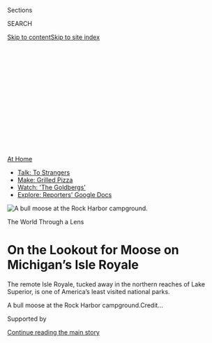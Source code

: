 <div id="app">

<div>

<div>

<div>

<div class="NYTAppHideMasthead css-ikk3s8 e1suatyy0">

<div class="section css-133zg39 e1suatyy2">

<div class="css-eph4ug er09x8g0">

<div class="css-6n7j50">

</div>

<span class="css-1dv1kvn">Sections</span>

<div class="css-10488qs">

<span class="css-1dv1kvn">SEARCH</span>

</div>

[Skip to content](#site-content)[Skip to site
index](#site-index)

</div>

<div class="css-10698na e1huz5gh0">

</div>

</div>

</div>

</div>

<div data-aria-hidden="false">

<div id="site-content" data-role="main">

<div>

<div class="css-1aor85t" style="opacity:0.000000001;z-index:-1;visibility:hidden">

<div class="css-1hqnpie">

<div class="css-epjblv">

<span class="css-17xtcya">[Travel](/section/travel)</span><span class="css-x15j1o">|</span><span class="css-fwqvlz">On
the Lookout for Moose on Michigan’s Isle
Royale</span>

</div>

<div class="css-k008qs">

<div class="css-1iwv8en">

<span class="css-18z7m18"></span>

<div>

</div>

</div>

<span class="css-1n6z4y">https://nyti.ms/3f2RquQ</span>

<div class="css-1705lsu">

<div class="css-4xjgmj">

<div class="css-4skfbu" data-role="toolbar" data-aria-label="Social Media Share buttons, Save button, and Comments Panel with current comment count" data-testid="share-tools">

  - 
  - 
  - 
  - 
    
    <div class="css-6n7j50">
    
    </div>

  - 
  - 

</div>

</div>

</div>

</div>

</div>

</div>

<div id="NYT_TOP_BANNER_REGION" class="css-11qgg8s">

<div>

<div id="maps-athome-menu" class="section interactive-content interactive-size-medium css-1du2ztb">

<div class="css-17ih8de interactive-body">

<div class="at-home-nav__innerContainer">

<div class="at-home-nav__title">

[At
Home](https://www.nytimes.com/spotlight/at-home?action=click&pgtype=Article&state=default&region=TOP_BANNER&context=at_home_menu)

</div>

  - [Talk: To
    Strangers](https://www.nytimes.com/2020/08/03/well/family/the-benefits-of-talking-to-strangers.html?action=click&pgtype=Article&state=default&region=TOP_BANNER&context=at_home_menu)
  - [Make: Grilled
    Pizza](https://www.nytimes.com/2020/08/01/at-home/coronavirus-make-pizza-on-a-grill.html?action=click&pgtype=Article&state=default&region=TOP_BANNER&context=at_home_menu)
  - [Watch: 'The
    Goldbergs'](https://www.nytimes.com/2020/07/31/arts/television/goldbergs-abc-stream.html?action=click&pgtype=Article&state=default&region=TOP_BANNER&context=at_home_menu)
  - [Explore: Reporters' Google
    Docs](https://www.nytimes.com/interactive/2020/at-home/even-more-reporters-editors-diaries-lists-recommendations.html?action=click&pgtype=Article&state=default&region=TOP_BANNER&context=at_home_menu)

</div>

</div>

</div>

</div>

</div>

<div id="fullBleedHeaderContent">

<div class="css-9fsmc8">

![<span class="css-16f3y1r e13ogyst0" data-aria-hidden="true">A bull
moose at the Rock Harbor
campground.</span>](https://static01.nyt.com/images/2020/07/27/travel/27travel-michigan-09/27travel-michigan-09-articleLarge.jpg?quality=75&auto=webp&disable=upscale)

</div>

<div class="css-1pumfk">

The World Through a Lens

<div class="css-1vkm6nb ehdk2mb0">

# On the Lookout for Moose on Michigan’s Isle Royale

</div>

The remote Isle Royale, tucked away in the northern reaches of Lake
Superior, is one of America’s least visited national parks.

</div>

<div class="css-nwzfg5 e1gnum310">

<span class="css-1f9pvn2 travel">A bull moose at the Rock Harbor
campground.</span><span class="css-cnj6d5 e1z0qqy90" itemprop="copyrightHolder"><span class="css-1ly73wi e1tej78p0">Credit...</span><span><span></span></span></span>

</div>

<div id="sponsor-wrapper" class="css-1hyfx7x">

<div id="sponsor-slug" class="css-19vbshk">

Supported by

</div>

[Continue reading the main
story](#after-sponsor)

<div id="sponsor" class="ad sponsor-wrapper" style="text-align:center;height:100%;display:block">

</div>

<div id="after-sponsor">

</div>

</div>

<div class="css-1wx1auc e1gnum311">

<div class="css-18e8msd">

<div class="css-vp77d3 epjyd6m0">

<div class="css-1baulvz">

Photographs and Text by
[<span class="css-1baulvz last-byline" itemprop="name">Tony
Cenicola</span>](https://www.nytimes.com/by/tony-cenicola)

</div>

</div>

  - 
    
    <div class="css-ld3wwf e16638kd2">
    
    Published July 27, 2020Updated July 31,
    2020
    
    </div>

  - 
    
    <div class="css-4xjgmj">
    
    <div class="css-pvvomx" data-role="toolbar" data-aria-label="Social Media Share buttons, Save button, and Comments Panel with current comment count" data-testid="share-tools">
    
      - 
      - 
      - 
      - 
        
        <div class="css-6n7j50">
        
        </div>
    
      - 
      - 
    
    </div>
    
    </div>

</div>

</div>

</div>

<div class="section meteredContent css-1r7ky0e" name="articleBody" itemprop="articleBody">

<div class="css-1fanzo5 StoryBodyCompanionColumn">

<div class="css-53u6y8">

*At the onset of the coronavirus pandemic, with travel restrictions in
place worldwide, we launched a new series —* [*The World Through a
Lens*](https://www.nytimes.com/column/the-world-through-a-lens) *— in
which photojournalists help transport you, virtually, to some of our
planet’s most beautiful and intriguing places. This week, Tony Cenicola,
a New York Times staff photographer, shares a collection of images from
a remote island in Michigan.*

-----

Tucked away in the northern reaches of Lake Superior, far closer to both
Ontario and Minnesota than to the Upper Peninsula of Michigan, lies one
of the country’s least visited national parks: Isle Royale.

</div>

</div>

<div class="css-1fanzo5 StoryBodyCompanionColumn">

<div class="css-53u6y8">

The park — which consists of the 206-square-mile Isle Royale, along with
hundreds of smaller adjacent islands — sees very few visitors. In 2018,
the year I went, just [18,479
people](https://www.nps.gov/isro/learn/management/statistics.htm)
visited the island portion of the park, the lowest number of any park in
the contiguous 48 states. (Compare that, for example, with Grand Canyon
National Park, which in 2018 drew nearly 6.4 million visitors.)

</div>

</div>

<div class="css-79elbk" data-testid="photoviewer-wrapper">

<div class="css-z3e15g" data-testid="photoviewer-wrapper-hidden">

</div>

<div class="css-1a48zt4 ehw59r15" data-testid="photoviewer-children">

![<span class="css-16f3y1r e13ogyst0" data-aria-hidden="true">On the
trail between Rock Harbor and Three Mile
campgrounds.</span>](https://static01.nyt.com/images/2020/07/27/travel/27travel-michigan-20/merlin_142981839_0a78641b-255c-43aa-903e-20e4bc3e24a2-articleLarge.jpg?quality=75&auto=webp&disable=upscale)

</div>

</div>

<div class="css-79elbk" data-testid="photoviewer-wrapper">

<div class="css-z3e15g" data-testid="photoviewer-wrapper-hidden">

</div>

<div class="css-1a48zt4 ehw59r15" data-testid="photoviewer-children">

<div class="css-1xdhyk6 erfvjey0">

<span class="css-1ly73wi e1tej78p0">Image</span>

<div class="css-zjzyr8">

<div data-testid="lazyimage-container" style="height:257.77777777777777px">

</div>

</div>

</div>

<span class="css-16f3y1r e13ogyst0" data-aria-hidden="true">The
coastline on Raspberry Island.</span>

</div>

</div>

<div class="css-1fanzo5 StoryBodyCompanionColumn">

<div class="css-53u6y8">

By the time I planned my trip, the only inn on the island was fully
booked, so camping was my sole option. And I decided to drive from New
York, because it would have been something of a nightmare to get on a
plane with all my photography equipment and camping
gear.

</div>

</div>

<div id="michigan-map" class="section interactive-content interactive-size-scoop css-1g95kp1" data-id="100000007268019">

<div class="css-17ih8de interactive-body" data-sourceid="100000007268019">

<div id="g-0801-nat-webMICHIGANmap-box" class="ai2html">

<div id="g-0801-nat-webMICHIGANmap-335" class="g-artboard" style="max-width: 335px;max-height: 204px" data-aspect-ratio="1.639" data-min-width="0">

<div style="padding: 0 0 61.01% 0;">

</div>

![](data:image/gif;base64,R0lGODlhCgAKAIAAAB8fHwAAACH5BAEAAAAALAAAAAAKAAoAAAIIhI+py+0PYysAOw==)

<div id="g-ai0-1" class="g-LABELS g-aiAbs g-aiPointText" style="top:8.1433%;margin-top:-4.6px;left:11.9846%;margin-left:-34px;width:68px;">

100
miles

</div>

<div id="g-ai0-2" class="g-LABELS g-aiAbs g-aiPointText" style="top:15.9034%;margin-top:-8.5px;right:8.1015%;width:83px;">

CANADA

</div>

<div id="g-ai0-3" class="g-LABELS g-aiAbs g-aiPointText" style="top:31.4568%;margin-top:-6.3px;left:53.5826%;margin-left:-47px;width:94px;">

ISLE
ROYALE

</div>

<div id="g-ai0-4" class="g-LABELS g-aiAbs g-aiPointText" style="top:33.8597%;margin-top:-8.2px;right:78.2646%;width:90px;">

MINNESOTA

</div>

<div id="g-ai0-5" class="g-LABELS g-aiAbs g-aiPointText" style="top:45.0077%;margin-top:-11px;left:61.3454%;margin-left:-39px;width:78px;">

LAKE

SUPERIOR

</div>

<div id="g-ai0-6" class="g-LABELS g-aiAbs g-aiPointText" style="top:49.791%;margin-top:-6.8px;right:58.085%;width:68px;">

Houghton

</div>

<div id="g-ai0-7" class="g-LABELS g-aiAbs g-aiPointText" style="top:66.1519%;margin-top:-8.2px;right:39.227%;width:82px;">

MICHIGAN

</div>

<div id="g-ai0-8" class="g-LABELS g-aiAbs g-aiPointText" style="top:80.2356%;margin-top:-11px;left:92.9092%;margin-left:-31.5px;width:63px;">

Lake

Huron

</div>

<div id="g-ai0-9" class="g-LABELS g-aiAbs g-aiPointText" style="top:83.1712%;margin-top:-11px;left:63.8261%;margin-left:-40px;width:80px;">

Lake

MICHIGAN

</div>

<div id="g-ai0-10" class="g-LABELS g-aiAbs g-aiPointText" style="top:83.2766%;margin-top:-8.2px;right:63.1056%;width:88px;">

WISCONSIN

</div>

<div id="g-ai0-11" class="g-LABELS g-aiAbs g-aiPointText" style="top:95.0192%;margin-top:-8.2px;right:11.1694%;width:82px;">

MICHIGAN

</div>

</div>

</div>

</div>

By The New York Times

</div>

<div class="css-1fanzo5 StoryBodyCompanionColumn">

<div class="css-53u6y8">

Isle Royale is a six-hour ferry ride from the port in Houghton, a small
city on the Upper Peninsula. Established as a national park in 1940, it
is known for its moose population; in 2018 there were around 1,500 on
the island. (It’s also known for its much smaller [wolf
population](https://www.nps.gov/isro/learn/nature/wolf-moose-populations.htm),
which has fluctuated dramatically in recent years, raising [complicated
questions about
conservation](https://www.nytimes.com/2013/05/09/opinion/save-the-wolves-of-isle-royale-national-park.html).)
On the ferry, my fellow passengers and I were instructed to keep a safe
distance from the moose — about the length of a railway car. “When in
doubt, move farther away,” the [National Park Service
advises](https://www.nps.gov/isro/learn/nature/moose.htm).

</div>

</div>

<div class="css-79elbk" data-testid="photoviewer-wrapper">

<div class="css-z3e15g" data-testid="photoviewer-wrapper-hidden">

</div>

<div class="css-1a48zt4 ehw59r15" data-testid="photoviewer-children">

<div class="css-1xdhyk6 erfvjey0">

<span class="css-1ly73wi e1tej78p0">Image</span>

<div class="css-zjzyr8">

<div data-testid="lazyimage-container" style="height:257.77777777777777px">

</div>

</div>

</div>

<span class="css-16f3y1r e13ogyst0" data-aria-hidden="true">Rock Harbor
Lodge</span>

</div>

</div>

<div class="css-79elbk" data-testid="photoviewer-wrapper">

<div class="css-z3e15g" data-testid="photoviewer-wrapper-hidden">

</div>

<div class="css-1a48zt4 ehw59r15" data-testid="photoviewer-children">

<div class="css-1xdhyk6 erfvjey0">

<span class="css-1ly73wi e1tej78p0">Image</span>

<div class="css-zjzyr8">

<div data-testid="lazyimage-container" style="height:257.77777777777777px">

</div>

</div>

</div>

<span class="css-16f3y1r e13ogyst0" data-aria-hidden="true">A shack on a
hike near the lodge.</span>

</div>

</div>

<div class="css-1fanzo5 StoryBodyCompanionColumn">

<div class="css-53u6y8">

It was late afternoon when I arrived at my campsite for the night, at
the [Rock
Harbor](https://www.nps.gov/isro/planyourvisit/rock-harbor.htm)
campground. I wasn’t even done setting up my tent when a bull moose
appeared with a full rack of antlers. He was just wandering through,
foraging for food in the underbrush.

I could feel the adrenaline race through my head as I started shooting
pictures of him from no more than 50 feet away. He was in a thick stand
of trees, so I didn’t think there was any danger of him charging me. He
stuck around for nearly an hour, and I kept shooting him from behind the
trees.

</div>

</div>

<div class="css-79elbk" data-testid="photoviewer-wrapper">

<div class="css-z3e15g" data-testid="photoviewer-wrapper-hidden">

</div>

<div class="css-1a48zt4 ehw59r15" data-testid="photoviewer-children">

<div class="css-1xdhyk6 erfvjey0">

<span class="css-1ly73wi e1tej78p0">Image</span>

<div class="css-zjzyr8">

<div data-testid="lazyimage-container" style="height:257.77777777777777px">

</div>

</div>

</div>

<span class="css-16f3y1r e13ogyst0" data-aria-hidden="true">When viewing
moose, the National Park Service recommends that, when in doubt, move
farther away.</span>

</div>

</div>

<div class="css-1fanzo5 StoryBodyCompanionColumn">

<div class="css-53u6y8">

My wife and I have something of a running obsession with moose. We have
moose paraphernalia in our house. There’s a local road near our home
that we call the “mooseway” for no particular reason. (There are no
moose in the area.) Whenever we travel to an area where there’s even the
remotest possibility of sighting a moose, we’re on high alert.

And because of my minor obsession, seeing one on this trip was my top
priority — and I felt both excited and relieved that it happened so
quickly.

</div>

</div>

<div class="css-79elbk" data-testid="photoviewer-wrapper">

<div class="css-z3e15g" data-testid="photoviewer-wrapper-hidden">

</div>

<div class="css-1a48zt4 ehw59r15" data-testid="photoviewer-children">

<div class="css-1xdhyk6 erfvjey0">

<span class="css-1ly73wi e1tej78p0">Image</span>

<div class="css-zjzyr8">

<div data-testid="lazyimage-container" style="height:257.77777777777777px">

</div>

</div>

</div>

<span class="css-16f3y1r e13ogyst0" data-aria-hidden="true">As the wolf
population on Isle Royale declines, the moose population increases, and
vice versa.</span>

</div>

</div>

<div class="css-1fanzo5 StoryBodyCompanionColumn">

<div class="css-53u6y8">

Over the course of the hour, more and more people gathered to watch the
moose. He was standing near a vacant campsite, and a handful of people
settled onto a nearby picnic table to watch him. Eventually the moose
picked up his head and looked our way. That was enough to send several
onlookers running away through the
woods.

</div>

</div>

<div class="css-79elbk" data-testid="photoviewer-wrapper">

<div class="css-z3e15g" data-testid="photoviewer-wrapper-hidden">

</div>

<div class="css-1a48zt4 ehw59r15" data-testid="photoviewer-children">

<div class="css-1xdhyk6 erfvjey0">

<span class="css-1ly73wi e1tej78p0">Image</span>

<div class="css-zjzyr8">

<div data-testid="lazyimage-container" style="height:257.77777777777777px">

</div>

</div>

</div>

<span class="css-16f3y1r e13ogyst0" data-aria-hidden="true">In 2018, the
moose population on Isle Royale was around 1,500.</span>

</div>

</div>

<div class="css-1fanzo5 StoryBodyCompanionColumn">

<div class="css-53u6y8">

You’re only allowed to stay at the Rock Harbor campground for one night,
so the next day I had to break camp and lug all my equipment and camping
gear to a new site three miles away — no easy feat, since my pack
weighed around 65
pounds.

</div>

</div>

<div class="css-79elbk" data-testid="photoviewer-wrapper">

<div class="css-z3e15g" data-testid="photoviewer-wrapper-hidden">

</div>

<div class="css-1a48zt4 ehw59r15" data-testid="photoviewer-children">

<div class="css-1xdhyk6 erfvjey0">

<span class="css-1ly73wi e1tej78p0">Image</span>

<div class="css-zjzyr8">

<div data-testid="lazyimage-container" style="height:257.77777777777777px">

</div>

</div>

</div>

<span class="css-16f3y1r e13ogyst0" data-aria-hidden="true">The view
from Mount Franklin.</span>

</div>

</div>

<div class="css-1fanzo5 StoryBodyCompanionColumn">

<div class="css-53u6y8">

I ended up hiking around 13 miles that day, through difficult terrain:
wetlands, inland lakes and streams. I spotted turtles basking on logs
and saw evidence of beaver
activity.

</div>

</div>

<div class="css-79elbk" data-testid="photoviewer-wrapper">

<div class="css-z3e15g" data-testid="photoviewer-wrapper-hidden">

</div>

<div class="css-1a48zt4 ehw59r15" data-testid="photoviewer-children">

<div class="css-1xdhyk6 erfvjey0">

<span class="css-1ly73wi e1tej78p0">Image</span>

<div class="css-zjzyr8">

<div data-testid="lazyimage-container" style="height:257.77777777777777px">

</div>

</div>

</div>

<span class="css-16f3y1r e13ogyst0" data-aria-hidden="true">Evidence of
beaver
activity.</span>

</div>

</div>

<div class="css-79elbk" data-testid="photoviewer-wrapper">

<div class="css-z3e15g" data-testid="photoviewer-wrapper-hidden">

</div>

<div class="css-1a48zt4 ehw59r15" data-testid="photoviewer-children">

<div class="css-1xdhyk6 erfvjey0">

<span class="css-1ly73wi e1tej78p0">Image</span>

<div class="css-zjzyr8">

<div data-testid="lazyimage-container" style="height:257.77777777777777px">

</div>

</div>

</div>

<span class="css-16f3y1r e13ogyst0" data-aria-hidden="true">A group of
turtles in a pond between Mount Ojibway and Daisy Farm
campground.</span>

</div>

</div>

<div class="css-1fanzo5 StoryBodyCompanionColumn">

<div class="css-53u6y8">

At one point, realizing I didn’t have enough water in my quart-size
water bottle, I began picking wild blueberries and placing them in the
bottle. I’d gulp a few down with each sip. It helped extend my water
supply and keep my energy level up.

At 7 p.m., once I was settled into my new campsite, I collapsed, ate the
balance of my blueberries, sipped the remaining water and had a granola
bar. After a few hours of rest, I woke up around 1 a.m. and went out to
photograph the incredible night sky. Mars was shining so brightly it
reflected in Lake
Superior.

</div>

</div>

<div class="css-79elbk" data-testid="photoviewer-wrapper">

<div class="css-z3e15g" data-testid="photoviewer-wrapper-hidden">

</div>

<div class="css-1a48zt4 ehw59r15" data-testid="photoviewer-children">

<div class="css-1xdhyk6 erfvjey0">

<span class="css-1ly73wi e1tej78p0">Image</span>

<div class="css-zjzyr8">

<div data-testid="lazyimage-container" style="height:257.77777777777777px">

</div>

</div>

</div>

<span class="css-16f3y1r e13ogyst0" data-aria-hidden="true">Mars (the
reddish dot) is reflected in Lake
Superior.</span><span class="css-cnj6d5 e1z0qqy90" itemprop="copyrightHolder"><span class="css-1ly73wi e1tej78p0">Credit...</span><span>Tony
Cenicola/The New York Times</span></span>

</div>

</div>

<div class="css-1fanzo5 StoryBodyCompanionColumn">

<div class="css-53u6y8">

The next morning, I trekked to the harbor for breakfast at the inn.
There, I rented a motorized rowboat to tour a few other parts of the
island, including the [Edisen
Fishery](http://iri.forest.mtu.edu/Historic_Fisheries/Pages/Rock_Tobin_Harbor/Edisen.htm),
a historical fishing camp that shows what life was like here for
commercial fishermen and their families in the 1800s and 1900s, before
the island became a national
park.

</div>

</div>

<div class="css-79elbk" data-testid="photoviewer-wrapper">

<div class="css-z3e15g" data-testid="photoviewer-wrapper-hidden">

</div>

<div class="css-1a48zt4 ehw59r15" data-testid="photoviewer-children">

<div class="css-1xdhyk6 erfvjey0">

<span class="css-1ly73wi e1tej78p0">Image</span>

<div class="css-zjzyr8">

<div data-testid="lazyimage-container" style="height:257.77777777777777px">

</div>

</div>

</div>

<span class="css-16f3y1r e13ogyst0" data-aria-hidden="true">A handful of
the buildings at the Edisen
Fishery.</span>

</div>

</div>

<div class="css-79elbk" data-testid="photoviewer-wrapper">

<div class="css-z3e15g" data-testid="photoviewer-wrapper-hidden">

</div>

<div class="css-1a48zt4 ehw59r15" data-testid="photoviewer-children">

<div class="css-1xdhyk6 erfvjey0">

<span class="css-1ly73wi e1tej78p0">Image</span>

<div class="css-zjzyr8">

<div data-testid="lazyimage-container" style="height:257.77777777777777px">

</div>

</div>

</div>

<span class="css-16f3y1r e13ogyst0" data-aria-hidden="true">A
reproduction of a grave marker for Arthur Lee Scott, a miner who died in
the area in the 1870s.</span>

</div>

</div>

<div class="css-1fanzo5 StoryBodyCompanionColumn">

<div class="css-53u6y8">

The motorized rowboat made everything so much easier, and it meant that
I didn’t have to hike back to the harbor with all my equipment when
leaving the island. In the end I took a seaplane to get back to the
mainland — a leisurely conclusion to an otherwise tiring, and
satisfying, trip.

</div>

</div>

<div class="css-79elbk" data-testid="photoviewer-wrapper">

<div class="css-z3e15g" data-testid="photoviewer-wrapper-hidden">

</div>

<div class="css-1a48zt4 ehw59r15" data-testid="photoviewer-children">

<div class="css-1xdhyk6 erfvjey0">

<span class="css-1ly73wi e1tej78p0">Image</span>

<div class="css-zjzyr8">

<div data-testid="lazyimage-container" style="height:580px">

</div>

</div>

</div>

<span class="css-16f3y1r e13ogyst0" data-aria-hidden="true">Departing
Isle Royale by seaplane.</span>

</div>

</div>

<div class="css-1fanzo5 StoryBodyCompanionColumn">

<div class="css-53u6y8">

[*Tony Cenicola*](https://www.nytimes.com/by/tony-cenicola) *is a
photographer for The New York Times.*

</div>

</div>

<div>

</div>

<div class="css-1fanzo5 StoryBodyCompanionColumn">

<div class="css-53u6y8">

***Follow New York Times Travel*** *on*
[*Instagram*](https://www.instagram.com/nytimestravel/)*,*
[*Twitter*](https://twitter.com/nytimestravel) *and*
[*Facebook*](https://www.facebook.com/nytimestravel/)*. And* [*sign up
for our weekly Travel Dispatch
newsletter*](https://www.nytimes.com/newsletters/traveldispatch) *to
receive expert tips on traveling smarter and inspiration for your next
vacation.*

</div>

</div>

</div>

<div>

</div>

<div>

</div>

<div>

</div>

<div>

<div id="bottom-wrapper" class="css-1ede5it">

<div id="bottom-slug" class="css-l9onyx">

Advertisement

</div>

[Continue reading the main
story](#after-bottom)

<div id="bottom" class="ad bottom-wrapper" style="text-align:center;height:100%;display:block;min-height:90px">

</div>

<div id="after-bottom">

</div>

</div>

</div>

</div>

</div>

## Site Index

<div>

</div>

## Site Information Navigation

  - [© <span>2020</span> <span>The New York Times
    Company</span>](https://help.nytimes.com/hc/en-us/articles/115014792127-Copyright-notice)

<!-- end list -->

  - [NYTCo](https://www.nytco.com/)
  - [Contact
    Us](https://help.nytimes.com/hc/en-us/articles/115015385887-Contact-Us)
  - [Work with us](https://www.nytco.com/careers/)
  - [Advertise](https://nytmediakit.com/)
  - [T Brand Studio](http://www.tbrandstudio.com/)
  - [Your Ad
    Choices](https://www.nytimes.com/privacy/cookie-policy#how-do-i-manage-trackers)
  - [Privacy](https://www.nytimes.com/privacy)
  - [Terms of
    Service](https://help.nytimes.com/hc/en-us/articles/115014893428-Terms-of-service)
  - [Terms of
    Sale](https://help.nytimes.com/hc/en-us/articles/115014893968-Terms-of-sale)
  - [Site
    Map](https://spiderbites.nytimes.com)
  - [Help](https://help.nytimes.com/hc/en-us)
  - [Subscriptions](https://www.nytimes.com/subscription?campaignId=37WXW)

</div>

</div>

</div>

</div>
